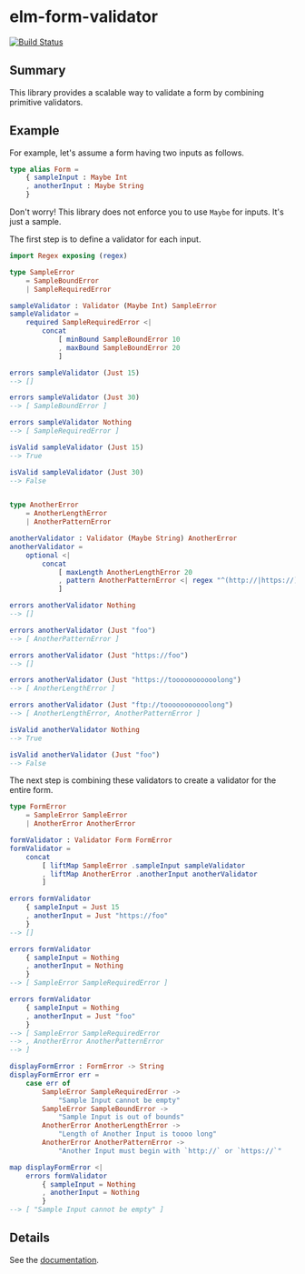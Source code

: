 # elm-form-validator

[![Build Status](https://travis-ci.org/arowM/elm-form-validator.svg?branch=master)](https://travis-ci.org/arowM/elm-form-validator)

## Summary

This library provides a scalable way to validate a form by combining primitive validators.

## Example

For example, let's assume a form having two inputs as follows.

```elm
type alias Form =
    { sampleInput : Maybe Int
    , anotherInput : Maybe String
    }
```

Don't worry! This library does not enforce you to use `Maybe` for inputs. It's just a sample.

The first step is to define a validator for each input.

```elm
import Regex exposing (regex)

type SampleError
    = SampleBoundError
    | SampleRequiredError

sampleValidator : Validator (Maybe Int) SampleError
sampleValidator =
    required SampleRequiredError <|
        concat
            [ minBound SampleBoundError 10
            , maxBound SampleBoundError 20
            ]

errors sampleValidator (Just 15)
--> []

errors sampleValidator (Just 30)
--> [ SampleBoundError ]

errors sampleValidator Nothing
--> [ SampleRequiredError ]

isValid sampleValidator (Just 15)
--> True

isValid sampleValidator (Just 30)
--> False


type AnotherError
    = AnotherLengthError
    | AnotherPatternError

anotherValidator : Validator (Maybe String) AnotherError
anotherValidator =
    optional <|
        concat
            [ maxLength AnotherLengthError 20
            , pattern AnotherPatternError <| regex "^(http://|https://)"
            ]

errors anotherValidator Nothing
--> []

errors anotherValidator (Just "foo")
--> [ AnotherPatternError ]

errors anotherValidator (Just "https://foo")
--> []

errors anotherValidator (Just "https://tooooooooooolong")
--> [ AnotherLengthError ]

errors anotherValidator (Just "ftp://tooooooooooolong")
--> [ AnotherLengthError, AnotherPatternError ]

isValid anotherValidator Nothing
--> True

isValid anotherValidator (Just "foo")
--> False
```

The next step is combining these validators to create a validator for the entire form.

```elm
type FormError
    = SampleError SampleError
    | AnotherError AnotherError

formValidator : Validator Form FormError
formValidator =
    concat
        [ liftMap SampleError .sampleInput sampleValidator
        , liftMap AnotherError .anotherInput anotherValidator
        ]

errors formValidator
    { sampleInput = Just 15
    , anotherInput = Just "https://foo"
    }
--> []

errors formValidator
    { sampleInput = Nothing
    , anotherInput = Nothing
    }
--> [ SampleError SampleRequiredError ]

errors formValidator
    { sampleInput = Nothing
    , anotherInput = Just "foo"
    }
--> [ SampleError SampleRequiredError
--> , AnotherError AnotherPatternError
--> ]

displayFormError : FormError -> String
displayFormError err =
    case err of
        SampleError SampleRequiredError ->
            "Sample Input cannot be empty"
        SampleError SampleBoundError ->
            "Sample Input is out of bounds"
        AnotherError AnotherLengthError ->
            "Length of Another Input is toooo long"
        AnotherError AnotherPatternError ->
            "Another Input must begin with `http://` or `https://`"

map displayFormError <|
    errors formValidator
        { sampleInput = Nothing
        , anotherInput = Nothing
        }
--> [ "Sample Input cannot be empty" ]
```

## Details

See the [documentation](http://package.elm-lang.org/packages/arowM/elm-form-validator/latest/Validator).
